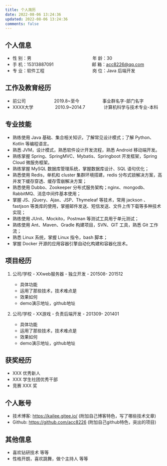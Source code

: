 ```yaml
---
title: 个人简历
date: 2022-08-06 13:24:36
updated: 2022-08-06 13:24:36
comments: false
---
```


## 个人信息

* 性 别：男&emsp;&emsp;&emsp;&emsp;&emsp;&emsp;&emsp;&emsp;&emsp;&emsp;&emsp;&emsp;&emsp;&emsp;年 龄：30
* 手 机：15313887091 &emsp;&emsp;&emsp;&emsp;&emsp;&emsp;&ensp;&emsp;&emsp;邮 箱：acc8226@qq.com
* 专 业：软件工程&emsp;&emsp;&emsp;&emsp;&emsp;&emsp;&emsp;&emsp;&emsp;&emsp;&emsp;岗 位：Java 后端开发

## 工作及教育经历

* 前公司&emsp;&emsp;&emsp;&emsp;&emsp;&emsp;&ensp;2019.8~至今&emsp;&emsp;&emsp;&emsp;&emsp; 事业群名字-部门名字
* XXXX大学&emsp;&emsp;&emsp;&emsp;&emsp;2010.9~2014.7&emsp;&emsp;&emsp;&emsp; 计算机科学与技术专业-本科

## 专业技能

* 熟练使用 Java 基础、集合相关知识，了解常见设计模式；了解 Python、Kotlin 等编程语言。
* 熟悉 JVM，设计模式，熟悉软件设计开发流程，熟悉 Android 移动端开发。
* 熟练掌握 Spring、SpringMVC、Mybatis、Springboot 开发框架，Spring Cloud 微服务框架。
* 熟练掌握 MySQL 数据库管理系统，掌握数据库设计、SQL 语句优化；
* 熟悉使用 Redis，单机和 cluster 集群环境搭建，redis 分布式锁解决方案，高并发下缓存穿透、缓存雪崩解决方案；
* 熟悉使用 Dubbo、Zookeeper 分布式服务架构；nginx、mongodb、RabbitMQ、消息中间件基本使用；
* 掌握 JS、jQuery、Ajax、JSP、Thymeleaf 等技术，常用 jackson 、fastjson 等类库的使用，掌握邮件发送、短信发送、文件上传下载等多种技术实现；
* 熟练使用 JUnit、Mockito，Postman 等测试工具用于单元测试；
* 熟练使用 Ant、Maven、Gradle 构建项目，SVN、GIT 工具，熟悉 Git 工作流；
* 熟悉 Linux 系统，掌握 Linux 指令，bash 脚本；
* 掌握 Docker 开源的应用容器引擎自动化构建和容器化技术。

## 项目经历

1. 公司/学校 - XXweb服务器 - 独立开发 - 201508- 201512
    * 具体功能
    * 运用了那些技术，技术难点是
    * 效果如何
    * demo演示地址，github地址

2. 公司/学校 - XX游戏 - 负责后端开发 - 201309- 201401
    * 具体功能
    * 运用了那些技术，技术难点是
    * 效果如何
    * demo演示地址，github地址

## 获奖经历

* XXX 优秀新人
* XXX 学生社团优秀干部
* 竞赛 XXX 奖

## 个人账号

* 技术博客: <https://kailee.gitee.io/>  (附加自己博客特色，写了哪些技术文章)
* Github: <https://github.com/acc8226> (附加自己github特色，突出的项目)

## 其他信息

* 喜欢钻研技术 等等
* 性格开朗，喜欢跳舞，做个主持人 等等
